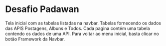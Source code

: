 # Desafio Padawan 

Tela inicial com as tabelas listadas na navbar.
Tabelas fornecendo os dados das APIS Postagens, Albuns e Todos.
Cada pagina contém uma tabela contendo os dados de uma API. 
Para voltar ao menu inicial, basta clicar no botão Framework da Navbar.
